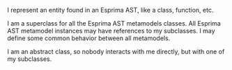 I represent an entity found in an Esprima AST, like a class, function, etc.

I am a superclass for all the Esprima AST metamodels classes. All Esprima AST metamodel instances may have references to my subclasses. I may define some common behavior between all metamodels.

I am an abstract class, so nobody interacts with me directly, but with one of my subclasses.
